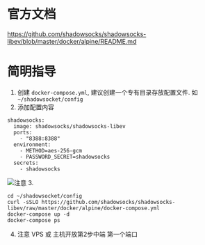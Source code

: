 # 官方文档

https://github.com/shadowsocks/shadowsocks-libev/blob/master/docker/alpine/README.md


# 简明指导
1. 创建 
```docker-compose.yml```, 建议创建一个专有目录存放配置文件. 如  ``` ~/shadowsocket/config```
2. 添加配置内容
```
shadowsocks:
  image: shadowsocks/shadowsocks-libev
  ports:
    - "8388:8388"
  environment:
    - METHOD=aes-256-gcm
    - PASSWORD_SECRET=shadowsocks
  secrets:
    - shadowsocks
```

![注意](/attchment/shadowsocks_config.png)
3. 
```
cd ~/shadowsocket/config
curl -sSLO https://github.com/shadowsocks/shadowsocks-libev/raw/master/docker/alpine/docker-compose.yml
docker-compose up -d
docker-compose ps
```

4. 注意 VPS 或 主机开放第2步中端 第一个端口
